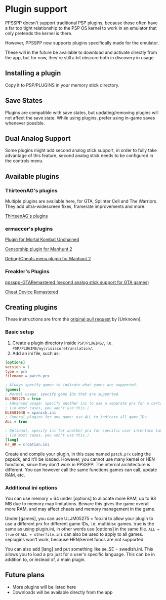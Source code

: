 # Plugin support

PPSSPP doesn't support traditional PSP plugins, because those often have a far too tight relationship to the PSP OS kernel to work in an emulator that only pretends the kernel is there.

However, PPSSPP now supports plugins specifically made for the emulator.

These will in the future be available to download and activate directly from the app, but for now, they're still a bit obscure both in discovery in usage.

## Installing a plugin

Copy it to PSP/PLUGINS in your memory stick directory.

## Save States

Plugins are compatible with save states, but updating/removing plugins will not affect the save state. While using plugins, prefer using in-game saves whenever possible.

## Dual Analog Support

Some plugins might add second analog stick support, in order to fully take advantage of this feature, second analog stick needs to be configured in the controls menu.

## Available plugins

### ThirteenAG's plugins

Multiple plugins are available here, for GTA, Splinter Cell and The Warriors. They add ultra-widescreen fixes, framerate improvements and more.

[ThirteenAG's plugins](https://github.com/ThirteenAG/WidescreenFixesPack/releases?q=PPSSPP&expanded=true)

### ermaccer's plugins

[Plugin for Mortal Kombat Unchained](https://ermaccer.github.io/posts/mkuhook/)

[Censorship plugin for Manhunt 2](https://ermaccer.github.io/posts/mh2censorshippatch/)

[Debug/Cheats menu plugin for Manhunt 2](https://ermaccer.github.io/posts/mh2menupsp/)

### Freakler's Plugins

[ppsspp-GTARemastered (second analog stick support for GTA games)](https://github.com/Freakler/ppsspp-GTARemastered)

[Cheat Device Remastered](http://cheatdeviceremastered.com/)


## Creating plugins

These instructions are from the [original pull request](https://github.com/hrydgard/ppsspp/pull/13335) by [Unknown].

### Basic setup

1. Create a plugin directory inside `PSP/PLUGINS/`, i.e. `PSP/PLUGINS/mycrisiscoretranslation/`.
2. Add an ini file, such as:
```ini
[options]
version = 1
type = prx
filename = patch.prx

; Always specify games to indicate what games are supported.
[games]
; Normal usage: specify game IDs that are supported.
ULJM05275 = true
; Advanced usage: specify another ini to use a separate prx for a certain game ID.
; (in most cases, you won't use this.)
ULES01048 = spanish.ini
; General plugins for any game: use ALL to indicate all game IDs.
ALL = true

; Optional, specify ini for another prx for specific user interface languages.
; (in most cases, you won't use this.)
[lang]
hr_HR = croatian.ini
```

Create and compile your plugin, in this case named `patch.prx` using the pspsdk, and it'll be loaded. However, you cannot use many kernel or HEN functions, since they don't work in PPSSPP. The internal architecture is different. You can however call the same functions games can call, update RAM, etc.

### Additional ini options

You can use memory = 64 under [options] to allocate more RAM, up to 93 MB due to memory map limitations. Beware this gives the game overall more RAM, and may affect cheats and memory management in the game.

Under [games], you can use ULJM05275 = foo.ini to allow your plugin to use a different prx for different game IDs, i.e. multidisc games. true is the same as using plugin.ini, in other words use [options] in the same file. `ALL = true` or `ALL = otherfile.ini` can also be used to apply to all games. seplugins won't work, because HEN/kernel funcs are not supported.

You can also add [lang] and put something like se_SE = swedish.ini. This allows you to load a prx just for a user's specific language. This can be in addition to, or instead of, a main plugin.

## Future plans

* More plugins will be listed here
* Downloads will be available directly from the app